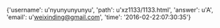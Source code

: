 {'username': u'nyunyunyunyu', 'path': u'xz1133/1133.html', 'answer': u'A', 'email': u'weixinding@gmail.com', 'time': '2016-02-22:07:30:35'}